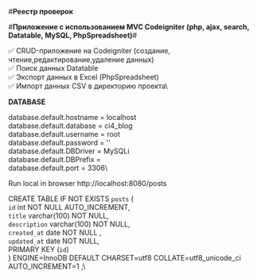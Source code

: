 #__Реестр проверок__

#__Приложение с использованием MVC Codeigniter (php, ajax, search, Datatable, MySQL, PhpSpreadsheet)__#

:white_check_mark: CRUD-приложение на Codeigniter (создание, чтение,редактирование,удаление данных)\
:white_check_mark: Поиск данных Datatable\
:white_check_mark: Экспорт данных в Excel (PhpSpreadsheet)\
:white_check_mark: Импорт данных CSV в директорию проекта\



__DATABASE__

database.default.hostname = localhost\
database.default.database = ci4_blog\
database.default.username = root\
database.default.password = ''\
database.default.DBDriver = MySQLi\
database.default.DBPrefix =\
database.default.port = 3306\

Run local in browser http://localhost:8080/posts

CREATE TABLE IF NOT EXISTS `posts` (\
  `id` int NOT NULL AUTO_INCREMENT,\
  `title` varchar(100)  NOT NULL,\
  `description` varchar(100) NOT NULL,\
  `created_at` date NOT NULL ,\
  `updated_at` date NOT NULL,\
  PRIMARY KEY (`id`)\
) ENGINE=InnoDB  DEFAULT CHARSET=utf8 COLLATE=utf8_unicode_ci AUTO_INCREMENT=1 ;\
